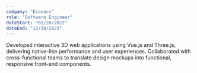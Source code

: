 ```yaml
---
company: "Ecovacs"
role: "Software Engineer"
dateStart: "01/20/2022"
dateEnd: "12/30/2023"
---
```


Developed interactive 3D web applications using Vue.js and Three.js,
delivering native-like performance and user experiences.
Collaborated with cross-functional teams to translate design mockups
into functional, responsive front-end components.
